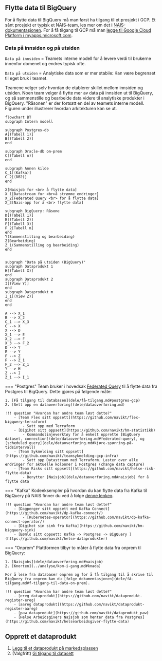 ## Flytte data til BigQuery

For å flytte data til BigQuery må man først ha tilgang til et prosjekt i GCP.
Et sånt prosjekt er typisk et NAIS-team, les mer om det i [NAIS-dokumentasjonen](https://doc.nais.io/basics/teams/#gcp-team-projects).
For å få tilgang til GCP må man [legge til Google Cloud Platform i myapps.microsoft.com](https://account.activedirectory.windowsazure.com/r#/addApplications).

### Data på innsiden og på utsiden
`Data på innsiden` = Teamets interne modell for å levere verdi til brukerne innenfor domenet og endres typisk ofte.

`Data på utsiden` = Analytiske data som er mer stabile: Kan være begrenset til eget bruk i teamet.

Teamene velger selv hvordan de etablerer skillet mellom innsiden og utsiden.
Noen team velger å flytte mer av data på innsiden ut til BigQuery, og så sammenstille og bearbeide data videre til analytiske produkter i BigQuery.
"Råsonen" er der fortsatt en del av teamets interne modell.
Figuren under illustrerer hvordan arkitekturen kan se ut.

````mermaid
flowchart BT
subgraph Intern modell

subgraph Postgres-db
A[(Tabell 1)]
B[(Tabell 2)]
end

subgraph Oracle-db on-prem
C[(Tabell n)]
end

subgraph Annen kilde
C_1[(Kafka)]
C_2[(DB2)]
end

X[Naisjob for <br> å flytte data]
X_1[Datastream for <br>å strømme endringer]
X_2[Federated Query <br> for å flytte data]
X_3[Nais-app for å <br> flytte data]

subgraph BigQuery: Råsone
D[(Tabell 1)]
E[(Tabell 2)]
F[(Tabell 3)]
F_2[Tabell m]
end
Y(Sammenstilling og bearbeiding)
Z(Bearbeiding)
Z_1(Sammenstilling og bearbeiding)
end


subgraph "Data på utsiden (BigQuery)"
subgraph Dataprodukt 1
H[(Tabell X)]
end
subgraph Dataprodukt 2
I[(View Y)]
end
subgraph Dataprodukt m
I_1[(View Z)]
end
end

A --> X_1
B --> X_2
C_1 --> X_3
C --> X
X --> D
X_1 --> E
X_2 --> F
X_3 --> F_2
D --> Y
E --> Y
F --> Z
F --> Z_1
F_2 --> Z_1
Y --> H
Z --> I
Z_1 --> I_1

````



=== "Postgres"
    Team bruker i hovedsak [Federated Query](dele/dataoverføring.md#federated-query) til å flytte data fra Postgres til BigQuery.
    Dette gjøres på følgende måte:

    1. [Få tilgang til databasen](dele/få-tilgang.md#postgres-gcp) 
    2. [Sett opp en dataoverføring](dele/dataoverføring.md)

    !!! question "Hvordan har andre team løst dette?"
        - [Team Flex sitt oppsett](https://github.com/navikt/flex-bigquery-terraform)
            - Satt opp med Terraform
        - [Digihot sitt oppsett](https://github.com/navikt/hm-statistikk)
            - Kommandolinjeverktøy for å enkelt opprette [BigQuery dataset, connection](dele/dataoverføring.md#federated-query), og [scheduled query](dele/dataoverføring.md#kjøre-spørring-på-tidsintervall)
        - [Team Sykmelding sitt oppsett](https://github.com/navikt/teamsykmelding-gcp-infra)
            - Satt opp Datastream med Terraform. Laster over alle endringer for aktuelle kolonner i Postgres (change data capture)
        - [Team Risks sitt oppsett](https://github.com/navikt/helse-risk-flytte-data)
            - Benytter [Naisjob](dele/dataoverføring.md#naisjob) for å flytte data
=== "Kafka"
    Kodeeksempler på hvordan du kan flytte data fra Kafka til BigQuery på NAIS finner du ved å følge [denne lenken](dele/dataoverføring.md#kafka-til-bigquery).

    !!! question "Hvordan har andre team løst dette?"
        - [Dagpenger sitt oppsett med Kafka Connect](https://github.com/navikt/dp-kafka-connect/)
            - [Kubernetes-operator](https://github.com/navikt/dp-kafka-connect-operator/)
        - [Digihot sin sink fra Kafka](https://github.com/navikt/hm-bigquery-sink)
        - [Bømlo sitt oppsett: Kafka -> Postgres -> BigQuery ](https://github.com/navikt/helse-dataprodukter)

=== "Onprem"
    Plattformen tilbyr to måter å flytte data fra onprem til BigQuery:

    1. [Naisjobs](dele/dataoverføring.md#naisjob)
    2. [Knorten](../analyse/kom-i-gang.md#knada)

    For å lese fra databaser onprem og for å få tilgang til å skrive til BigQuery fra onprem kan du [følge dokumentasjonen](dele/få-tilgang.md#f-tilgang-til-data-on-prem).

    !!! question "Hvordan har andre team løst dette?"
        - [ereg dataprodukt](https://github.com/navikt/dataprodukt-register-ereg)
        - [aareg dataprodukt](https://github.com/navikt/dataprodukt-register-aareg)
        - [paw dataprodukt](https://github.com/navikt/dataprodukt_paw)
        - [Helse Arbeidsgivers Naisjob som henter data fra Postgres](https://github.com/navikt/helsearbeidsgiver-flytte-data)


## Opprett et dataprodukt

1. [Legg til et dataprodukt på markedsplassen](dele/dataprodukt.md)
2. (Valgfritt) [Gi tilgang til datasett](tilgangsstyring.md)